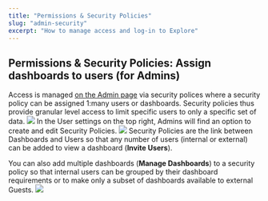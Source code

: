 ```yaml
---
title: "Permissions & Security Policies"
slug: "admin-security"
excerpt: "How to manage access and log-in to Explore"
---
```

## Permissions & Security Policies: Assign dashboards to users (for Admins)

Access is managed [on the Admin page](/explore-admin) via security polices where a security policy can be assigned 1:many users or dashboards. Security policies thus provide granular level access to limit specific users to only a specific set of data. 
![](https://images.contentful.com/ve6smfzbifwz/6Ni4cZ6JEfYJza8lhXbGf7/074c964dea929730d376d9efebde1d0c/ed454d4-Security_Policies.png)
In the User settings on the top right, Admins will find an option to create and edit Security Policies. 
![](https://images.contentful.com/ve6smfzbifwz/6JrBi0npqxwt5hArdQWRLL/6cd6f6db8f648c910272b2fca56ffcf8/59dfeab-Security_Policies.png)
Security Policies are the link between Dashboards and Users so that any number of users (internal or external) can be added to view a dashboard (**Invite Users**). 

You can also add multiple dashboards (**Manage Dashboards**) to a security policy so that internal users can be grouped by their dashboard requirements or to make only a subset of dashboards available to external Guests.
![](https://images.contentful.com/ve6smfzbifwz/1Dz2YnGXqq51xoqfzZfPxL/4cd00e388ea00d410a9bc47e92dccc21/d8b55fb-Security_Policy_Edit.png)
